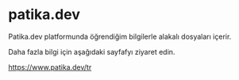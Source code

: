 # patika.dev
 Patika.dev platformunda öğrendiğim bilgilerle alakalı dosyaları içerir.

Daha fazla bilgi için aşağıdaki sayfafyı ziyaret edin.

https://www.patika.dev/tr